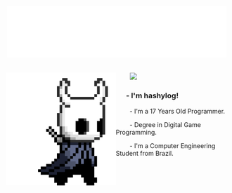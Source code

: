 <h1 align="center">
  <p></p>
  <img src="https://github.com/hashylog/hashylog/blob/main/assets/hashy.png" width="500"/>
  <p></p>
</h1>



<img align="left" src="https://github.com/hashylog/hashylog/blob/main/assets/hollowknight.gif" width="250"/>

<p align="left">
  &nbsp &nbsp &nbsp &nbsp
  <img src="https://img.shields.io/static/v1?label=Overview&message=hashylog&color=020273&style=for-the-badge&logo=GitHub">
</p>

<h3 align="left"> &nbsp &nbsp &nbsp - I'm hashylog!</h3>
<p align="left"> &nbsp &nbsp &nbsp &nbsp - I'm a 17 Years Old Programmer.</p>
<p align="left"> &nbsp &nbsp &nbsp &nbsp - Degree in Digital Game Programming.</p>
<p align="left"> &nbsp &nbsp &nbsp &nbsp - I'm a Computer Engineering Student from Brazil.</p>

<p>&nbsp</p>
<p>&nbsp</p>
<h1></h1>


